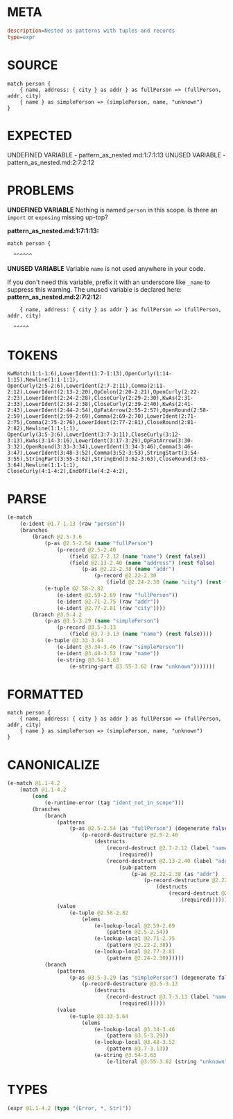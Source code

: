 # META
~~~ini
description=Nested as patterns with tuples and records
type=expr
~~~
# SOURCE
~~~roc
match person {
    { name, address: { city } as addr } as fullPerson => (fullPerson, addr, city)
    { name } as simplePerson => (simplePerson, name, "unknown")
}
~~~
# EXPECTED
UNDEFINED VARIABLE - pattern_as_nested.md:1:7:1:13
UNUSED VARIABLE - pattern_as_nested.md:2:7:2:12
# PROBLEMS
**UNDEFINED VARIABLE**
Nothing is named `person` in this scope.
Is there an `import` or `exposing` missing up-top?

**pattern_as_nested.md:1:7:1:13:**
```roc
match person {
```
      ^^^^^^


**UNUSED VARIABLE**
Variable ``name`` is not used anywhere in your code.

If you don't need this variable, prefix it with an underscore like `_name` to suppress this warning.
The unused variable is declared here:
**pattern_as_nested.md:2:7:2:12:**
```roc
    { name, address: { city } as addr } as fullPerson => (fullPerson, addr, city)
```
      ^^^^^


# TOKENS
~~~zig
KwMatch(1:1-1:6),LowerIdent(1:7-1:13),OpenCurly(1:14-1:15),Newline(1:1-1:1),
OpenCurly(2:5-2:6),LowerIdent(2:7-2:11),Comma(2:11-2:12),LowerIdent(2:13-2:20),OpColon(2:20-2:21),OpenCurly(2:22-2:23),LowerIdent(2:24-2:28),CloseCurly(2:29-2:30),KwAs(2:31-2:33),LowerIdent(2:34-2:38),CloseCurly(2:39-2:40),KwAs(2:41-2:43),LowerIdent(2:44-2:54),OpFatArrow(2:55-2:57),OpenRound(2:58-2:59),LowerIdent(2:59-2:69),Comma(2:69-2:70),LowerIdent(2:71-2:75),Comma(2:75-2:76),LowerIdent(2:77-2:81),CloseRound(2:81-2:82),Newline(1:1-1:1),
OpenCurly(3:5-3:6),LowerIdent(3:7-3:11),CloseCurly(3:12-3:13),KwAs(3:14-3:16),LowerIdent(3:17-3:29),OpFatArrow(3:30-3:32),OpenRound(3:33-3:34),LowerIdent(3:34-3:46),Comma(3:46-3:47),LowerIdent(3:48-3:52),Comma(3:52-3:53),StringStart(3:54-3:55),StringPart(3:55-3:62),StringEnd(3:62-3:63),CloseRound(3:63-3:64),Newline(1:1-1:1),
CloseCurly(4:1-4:2),EndOfFile(4:2-4:2),
~~~
# PARSE
~~~clojure
(e-match
	(e-ident @1.7-1.13 (raw "person"))
	(branches
		(branch @2.5-3.6
			(p-as @2.5-2.54 (name "fullPerson")
				(p-record @2.5-2.40
					(field @2.7-2.12 (name "name") (rest false))
					(field @2.13-2.40 (name "address") (rest false)
						(p-as @2.22-2.38 (name "addr")
							(p-record @2.22-2.30
								(field @2.24-2.30 (name "city") (rest false)))))))
			(e-tuple @2.58-2.82
				(e-ident @2.59-2.69 (raw "fullPerson"))
				(e-ident @2.71-2.75 (raw "addr"))
				(e-ident @2.77-2.81 (raw "city"))))
		(branch @3.5-4.2
			(p-as @3.5-3.29 (name "simplePerson")
				(p-record @3.5-3.13
					(field @3.7-3.13 (name "name") (rest false))))
			(e-tuple @3.33-3.64
				(e-ident @3.34-3.46 (raw "simplePerson"))
				(e-ident @3.48-3.52 (raw "name"))
				(e-string @3.54-3.63
					(e-string-part @3.55-3.62 (raw "unknown")))))))
~~~
# FORMATTED
~~~roc
match person {
	{ name, address: { city } as addr } as fullPerson => (fullPerson, addr, city)
	{ name } as simplePerson => (simplePerson, name, "unknown")
}
~~~
# CANONICALIZE
~~~clojure
(e-match @1.1-4.2
	(match @1.1-4.2
		(cond
			(e-runtime-error (tag "ident_not_in_scope")))
		(branches
			(branch
				(patterns
					(p-as @2.5-2.54 (as "fullPerson") (degenerate false)
						(p-record-destructure @2.5-2.40
							(destructs
								(record-destruct @2.7-2.12 (label "name") (ident "name")
									(required))
								(record-destruct @2.13-2.40 (label "address") (ident "address")
									(sub-pattern
										(p-as @2.22-2.38 (as "addr")
											(p-record-destructure @2.22-2.30
												(destructs
													(record-destruct @2.24-2.30 (label "city") (ident "city")
														(required)))))))))))
				(value
					(e-tuple @2.58-2.82
						(elems
							(e-lookup-local @2.59-2.69
								(pattern @2.5-2.54))
							(e-lookup-local @2.71-2.75
								(pattern @2.22-2.38))
							(e-lookup-local @2.77-2.81
								(pattern @2.24-2.30))))))
			(branch
				(patterns
					(p-as @3.5-3.29 (as "simplePerson") (degenerate false)
						(p-record-destructure @3.5-3.13
							(destructs
								(record-destruct @3.7-3.13 (label "name") (ident "name")
									(required))))))
				(value
					(e-tuple @3.33-3.64
						(elems
							(e-lookup-local @3.34-3.46
								(pattern @3.5-3.29))
							(e-lookup-local @3.48-3.52
								(pattern @3.7-3.13))
							(e-string @3.54-3.63
								(e-literal @3.55-3.62 (string "unknown"))))))))))
~~~
# TYPES
~~~clojure
(expr @1.1-4.2 (type "(Error, *, Str)"))
~~~
